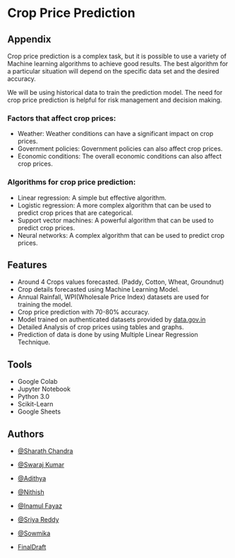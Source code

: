 
# Crop Price Prediction 




## Appendix

Crop price prediction is a complex task, but it is possible to use a variety of Machine learning algorithms to achieve good results. The best algorithm for a particular situation will depend on the specific data set and the desired accuracy.

We will be using historical data to train the prediction model.
The need for crop price prediction is helpful for risk management and decision making.


### Factors that affect crop prices:

- Weather: Weather conditions can have a significant impact on crop prices.
- Government policies: Government policies can also affect crop prices.
- Economic conditions: The overall economic conditions can also affect crop prices.

### Algorithms for crop price prediction:

- Linear regression: A simple but effective algorithm.
- Logistic regression: A more complex algorithm that can be used to predict crop prices that are categorical.
- Support vector machines: A powerful algorithm that can be used to predict crop prices.
- Neural networks: A complex algorithm that can be used to predict crop prices.



## Features

- Around 4 Crops values forecasted. (Paddy, Cotton, Wheat, Groundnut)
- Crop details forecasted using Machine Learning Model.
- Annual Rainfall, WPI(Wholesale Price Index) datasets are used for training the model.
- Crop price prediction with 70-80% accuracy.
- Model trained on authenticated datasets provided by [data.gov.in](https://data.gov.in/search)
- Detailed Analysis of crop prices using tables and graphs.
- Prediction of data is done by using Multiple Linear Regression Technique.
  

## Tools

- Google Colab
- Jupyter Notebook
- Python 3.0
- Scikit-Learn
- Google Sheets


## Authors

- [@Sharath Chandra](https://github.com/Sharath-Sabbani)
- [@Swaraj Kumar](https://github.com/Kathi-Swaraj)
- [@Adithya](https://github.com/Adithya270-Glitch)
- [@Nithish](https://github.com/Nithish236)
- [@Inamul Fayaz](https://github.com/INAMULFAYAZWAIDA2001)
- [@Sriya Reddy](https://www.github.com/)
- [@Sowmika](https://github.com/sowmika2)

- [FinalDraft](https://github.com/Sharath-Sabbani/Minor-Project/blob/958a0c8ae9b8b376225ce9b4d4047a3dcacc842e/FinalDraft.ipynb) 
